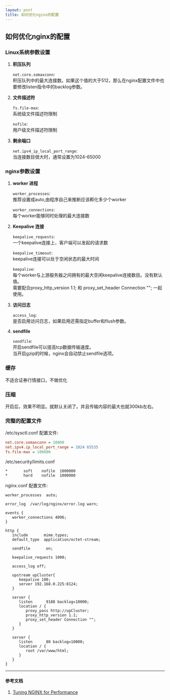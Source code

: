 ```yaml
---
layout: post
title: 如何优化nginx的配置
---
```


## 如何优化nginx的配置

### Linux系统参数设置
1. **积压队列**

   `net.core.somaxconn`:  
   积压队列中的最大连接数。如果这个值的大于512，那么在nginx配置文件中也要修改listen指令中的backlog参数。  

2. **文件描述符**

   `fs.file-max`:  
   系统级文件描述符限制

   `nofile`:  
   用户级文件描述符限制

3. **剩余端口**

   `net.ipv4_ip_local_port_range`:  
   当连接数目很大时，通常设置为1024-65000  

### nginx参数设置
1. **worker 进程**

   `worker_processes`:  
   推荐设置成auto,由程序自己来推断应该孵化多少个worker

   `worker_connections`:  
   每个worker能够同时处理的最大连接数

2. **Keepalive 连接**

   `keepalive_requests`:  
   一个keepalive连接上，客户端可以发起的请求数

   `keepalive_timeout`:  
   keepalive连接可以处于空闲状态的最大时间

   `keepalive`:  
   每个worker与上游服务器之间拥有的最大空闲keepalive连接数目。没有默认值。  
   需要配合proxy_http_version 1.1; 和 proxy_set_header Connection ""; 一起使用。

3. **访问日志**

   `access_log`:  
   是否启用访问日志，如果启用还需指定buffer和flush参数。

4. **sendfile**

   `sendfile`:  
   开启sendfile可以提高tcp数据传输速度。  
   当开启gzip的时候，nginx会自动禁止sendfile选项。  

### 缓存
不适合证券行情接口，不做优化

### 压缩
开启后，效果不明显。就默认关闭了。并且传输内容的最大也就300kb左右。

### 完整的配置文件
/etc/sysctl.conf 配置文件:
```ini
net.core.somaxconn = 10000
net.ipv4.ip_local_port_range = 1024 65535
fs.file-max = 100000
```

/etc/security/limits.conf
```
*       soft    nofile  1000000
*       hard    nofile  1000000
```

nginx.conf 配置文件:
```nginx
worker_processes  auto;

error_log  /var/log/nginx/error.log warn;

events {
   worker_connections 4096;
}

http {
   include       mime.types;
   default_type  application/octet-stream;

   sendfile       on;

   keepalive_requests 1000;

   access_log off;

   upstream upCluster{
      keepalive 100;
      server 192.168.0.225:8124;
   }

   server {
      listen      9188 backlog=10000;
      location / {
         proxy_pass http://upCluster;
         proxy_http_version 1.1;
         proxy_set_header Connection "";
      }   
   }      

   server {  
      listen      80 backlog=10000;
      location / {
         root /var/www/html;
      }   
   } 
}   
```

---

#### 参考文档
1. [Tuning NGINX for Performance](https://www.nginx.com/blog/tuning-nginx/)